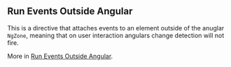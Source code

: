 ## Run Events Outside Angular

This is a directive that attaches events to an element outside of the anuglar `NgZone`, meaning that on user interaction angulars change detection will not fire.

More in [Run Events Outside Angular](https://github.com/tibor-mirnic/goto-angular/blob/master/src/app/modules/core-ui/directives/run-events-outside-angular.directive.ts).
